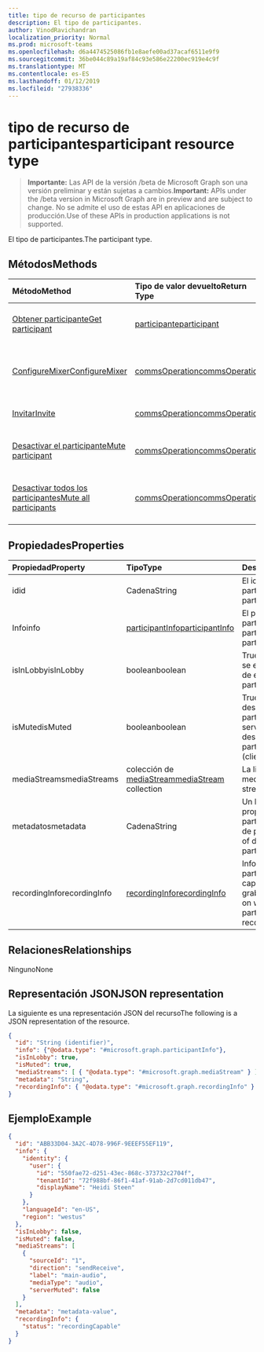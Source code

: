 ```yaml
---
title: tipo de recurso de participantes
description: El tipo de participantes.
author: VinodRavichandran
localization_priority: Normal
ms.prod: microsoft-teams
ms.openlocfilehash: d6a4474525086fb1e8aefe00ad37acaf6511e9f9
ms.sourcegitcommit: 36be044c89a19af84c93e586e22200ec919e4c9f
ms.translationtype: MT
ms.contentlocale: es-ES
ms.lasthandoff: 01/12/2019
ms.locfileid: "27938336"
---
```

# <a name="participant-resource-type"></a><span data-ttu-id="cc099-103">tipo de recurso de participantes</span><span class="sxs-lookup"><span data-stu-id="cc099-103">participant resource type</span></span>

> <span data-ttu-id="cc099-104">**Importante:** Las API de la versión /beta de Microsoft Graph son una versión preliminar y están sujetas a cambios.</span><span class="sxs-lookup"><span data-stu-id="cc099-104">**Important:** APIs under the /beta version in Microsoft Graph are in preview and are subject to change.</span></span> <span data-ttu-id="cc099-105">No se admite el uso de estas API en aplicaciones de producción.</span><span class="sxs-lookup"><span data-stu-id="cc099-105">Use of these APIs in production applications is not supported.</span></span>

<span data-ttu-id="cc099-106">El tipo de participantes.</span><span class="sxs-lookup"><span data-stu-id="cc099-106">The participant type.</span></span>

## <a name="methods"></a><span data-ttu-id="cc099-107">Métodos</span><span class="sxs-lookup"><span data-stu-id="cc099-107">Methods</span></span>

| <span data-ttu-id="cc099-108">Método</span><span class="sxs-lookup"><span data-stu-id="cc099-108">Method</span></span>                                                          | <span data-ttu-id="cc099-109">Tipo de valor devuelto</span><span class="sxs-lookup"><span data-stu-id="cc099-109">Return Type</span></span>                              | <span data-ttu-id="cc099-110">Descripción</span><span class="sxs-lookup"><span data-stu-id="cc099-110">Description</span></span>                                       |
|:----------------------------------------------------------------|:-----------------------------------------|:--------------------------------------------------|
| [<span data-ttu-id="cc099-111">Obtener participante</span><span class="sxs-lookup"><span data-stu-id="cc099-111">Get participant</span></span>](../api/participant-get.md)                    | [<span data-ttu-id="cc099-112">participante</span><span class="sxs-lookup"><span data-stu-id="cc099-112">participant</span></span>](participant.md)            | <span data-ttu-id="cc099-113">Leer las propiedades del objeto **participante** .</span><span class="sxs-lookup"><span data-stu-id="cc099-113">Read properties of the **participant** object.</span></span>    |
| [<span data-ttu-id="cc099-114">ConfigureMixer</span><span class="sxs-lookup"><span data-stu-id="cc099-114">ConfigureMixer</span></span>](../api/participant-configuremixer.md)          | [<span data-ttu-id="cc099-115">commsOperation</span><span class="sxs-lookup"><span data-stu-id="cc099-115">commsOperation</span></span>](commsoperation.md)      | <span data-ttu-id="cc099-116">Configure el Mezclador de audio participante.</span><span class="sxs-lookup"><span data-stu-id="cc099-116">Configure the participant audio mixer.</span></span>            |
| [<span data-ttu-id="cc099-117">Invitar</span><span class="sxs-lookup"><span data-stu-id="cc099-117">Invite</span></span>](../api/participant-invite.md)                          | [<span data-ttu-id="cc099-118">commsOperation</span><span class="sxs-lookup"><span data-stu-id="cc099-118">commsOperation</span></span>](commsoperation.md)      | <span data-ttu-id="cc099-119">Invitar a un participante a la llamada.</span><span class="sxs-lookup"><span data-stu-id="cc099-119">Invite a participant to the call.</span></span>                 |
| [<span data-ttu-id="cc099-120">Desactivar el participante</span><span class="sxs-lookup"><span data-stu-id="cc099-120">Mute participant</span></span>](../api/participant-mute.md)                  | [<span data-ttu-id="cc099-121">commsOperation</span><span class="sxs-lookup"><span data-stu-id="cc099-121">commsOperation</span></span>](commsoperation.md)      | <span data-ttu-id="cc099-122">Desactivar a un participante en una llamada.</span><span class="sxs-lookup"><span data-stu-id="cc099-122">Mute a participant in a call.</span></span>                     |
| [<span data-ttu-id="cc099-123">Desactivar todos los participantes</span><span class="sxs-lookup"><span data-stu-id="cc099-123">Mute all participants</span></span>](../api/participant-muteall.md)          | [<span data-ttu-id="cc099-124">commsOperation</span><span class="sxs-lookup"><span data-stu-id="cc099-124">commsOperation</span></span>](commsoperation.md)      | <span data-ttu-id="cc099-125">Silenciar a todos los participantes en la reunión.</span><span class="sxs-lookup"><span data-stu-id="cc099-125">Mute all the participants in the meeting.</span></span>         |

## <a name="properties"></a><span data-ttu-id="cc099-126">Propiedades</span><span class="sxs-lookup"><span data-stu-id="cc099-126">Properties</span></span>

| <span data-ttu-id="cc099-127">Propiedad</span><span class="sxs-lookup"><span data-stu-id="cc099-127">Property</span></span>             | <span data-ttu-id="cc099-128">Tipo</span><span class="sxs-lookup"><span data-stu-id="cc099-128">Type</span></span>                                     | <span data-ttu-id="cc099-129">Descripción</span><span class="sxs-lookup"><span data-stu-id="cc099-129">Description</span></span>                                                  |
| :------------------- | :--------------------------------------- | :------------------------------------------------------------|
| <span data-ttu-id="cc099-130">id</span><span class="sxs-lookup"><span data-stu-id="cc099-130">id</span></span>                   | <span data-ttu-id="cc099-131">Cadena</span><span class="sxs-lookup"><span data-stu-id="cc099-131">String</span></span>                                   | <span data-ttu-id="cc099-132">El identificador de participante.</span><span class="sxs-lookup"><span data-stu-id="cc099-132">The participant id.</span></span>                                          |
| <span data-ttu-id="cc099-133">Info</span><span class="sxs-lookup"><span data-stu-id="cc099-133">info</span></span>                 | [<span data-ttu-id="cc099-134">participantInfo</span><span class="sxs-lookup"><span data-stu-id="cc099-134">participantInfo</span></span>](participantinfo.md)    | <span data-ttu-id="cc099-135">El participante del participante.</span><span class="sxs-lookup"><span data-stu-id="cc099-135">The participant of the participant.</span></span>                          |
| <span data-ttu-id="cc099-136">isInLobby</span><span class="sxs-lookup"><span data-stu-id="cc099-136">isInLobby</span></span>            | <span data-ttu-id="cc099-137">boolean</span><span class="sxs-lookup"><span data-stu-id="cc099-137">boolean</span></span>                                  | <span data-ttu-id="cc099-138">True si el participante se encuentra en la sala de espera</span><span class="sxs-lookup"><span data-stu-id="cc099-138">true if the participant is in lobby</span></span>                          |
| <span data-ttu-id="cc099-139">isMuted</span><span class="sxs-lookup"><span data-stu-id="cc099-139">isMuted</span></span>              | <span data-ttu-id="cc099-140">boolean</span><span class="sxs-lookup"><span data-stu-id="cc099-140">boolean</span></span>                                  | <span data-ttu-id="cc099-141">True si se ha desactivado el participante (cliente o servidor ha desactivado)</span><span class="sxs-lookup"><span data-stu-id="cc099-141">true if the participant is muted (client or server muted)</span></span>    |
| <span data-ttu-id="cc099-142">mediaStreams</span><span class="sxs-lookup"><span data-stu-id="cc099-142">mediaStreams</span></span>         | <span data-ttu-id="cc099-143">colección de [mediaStream](mediastream.md)</span><span class="sxs-lookup"><span data-stu-id="cc099-143">[mediaStream](mediastream.md) collection</span></span> | <span data-ttu-id="cc099-144">La lista de flujos de medios.</span><span class="sxs-lookup"><span data-stu-id="cc099-144">The list of media streams.</span></span>                                   |
| <span data-ttu-id="cc099-145">metadatos</span><span class="sxs-lookup"><span data-stu-id="cc099-145">metadata</span></span>             | <span data-ttu-id="cc099-146">Cadena</span><span class="sxs-lookup"><span data-stu-id="cc099-146">String</span></span>                                   | <span data-ttu-id="cc099-147">Un blob de datos proporcionados por el participante en la lista de participantes</span><span class="sxs-lookup"><span data-stu-id="cc099-147">A blob of data provided by the participant in the roster</span></span>     |
| <span data-ttu-id="cc099-148">recordingInfo</span><span class="sxs-lookup"><span data-stu-id="cc099-148">recordingInfo</span></span>        | [<span data-ttu-id="cc099-149">recordingInfo</span><span class="sxs-lookup"><span data-stu-id="cc099-149">recordingInfo</span></span>](recordinginfo.md)        | <span data-ttu-id="cc099-150">Información sobre si el participante tiene capacidad de grabación.</span><span class="sxs-lookup"><span data-stu-id="cc099-150">Information on whether the participant has recording capability.</span></span> |

## <a name="relationships"></a><span data-ttu-id="cc099-151">Relaciones</span><span class="sxs-lookup"><span data-stu-id="cc099-151">Relationships</span></span>
<span data-ttu-id="cc099-152">Ninguno</span><span class="sxs-lookup"><span data-stu-id="cc099-152">None</span></span>

## <a name="json-representation"></a><span data-ttu-id="cc099-153">Representación JSON</span><span class="sxs-lookup"><span data-stu-id="cc099-153">JSON representation</span></span>

<span data-ttu-id="cc099-154">La siguiente es una representación JSON del recurso</span><span class="sxs-lookup"><span data-stu-id="cc099-154">The following is a JSON representation of the resource.</span></span>

<!-- {
  "blockType": "resource",
  "optionalProperties": [

  ],
  "@odata.type": "microsoft.graph.participant"
}-->
```json
{
  "id": "String (identifier)",
  "info": {"@odata.type": "#microsoft.graph.participantInfo"},
  "isInLobby": true,
  "isMuted": true,
  "mediaStreams": [ { "@odata.type": "#microsoft.graph.mediaStream" } ],
  "metadata": "String",
  "recordingInfo": { "@odata.type": "#microsoft.graph.recordingInfo" }
}
```

## <a name="example"></a><span data-ttu-id="cc099-155">Ejemplo</span><span class="sxs-lookup"><span data-stu-id="cc099-155">Example</span></span>

<!-- {
  "blockType": "example",
  "@odata.type": "microsoft.graph.participant"
}-->
```json
{
  "id": "ABB33D04-3A2C-4D78-996F-9EEEF55EF119",
  "info": {
    "identity": {
      "user": {
        "id": "550fae72-d251-43ec-868c-373732c2704f",
        "tenantId": "72f988bf-86f1-41af-91ab-2d7cd011db47",
        "displayName": "Heidi Steen"
      }
    },
    "languageId": "en-US",
    "region": "westus"
  },
  "isInLobby": false,
  "isMuted": false,
  "mediaStreams": [
    {
      "sourceId": "1",
      "direction": "sendReceive",
      "label": "main-audio",
      "mediaType": "audio",
      "serverMuted": false
    }
  ],
  "metadata": "metadata-value",
  "recordingInfo": {
    "status": "recordingCapable"
  }
}
```

<!-- uuid: 8fcb5dbc-d5aa-4681-8e31-b001d5168d79
2015-10-25 14:57:30 UTC -->
<!-- {
  "type": "#page.annotation",
  "description": "participant resource",
  "keywords": "",
  "section": "documentation",
  "tocPath": ""
}-->
